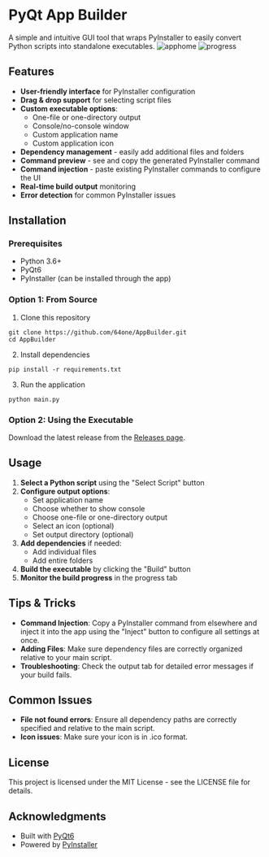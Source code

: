 # PyQt App Builder

A simple and intuitive GUI tool that wraps PyInstaller to easily convert Python scripts into standalone executables.
![apphome](https://github.com/user-attachments/assets/826fa51a-d4ad-43da-a820-e7c422b6e6d4)
![progress](https://github.com/user-attachments/assets/24c970ac-8c40-470c-b8a8-58762cb5980d)


## Features

- **User-friendly interface** for PyInstaller configuration
- **Drag & drop support** for selecting script files
- **Custom executable options**:
  - One-file or one-directory output
  - Console/no-console window
  - Custom application name
  - Custom application icon
- **Dependency management** - easily add additional files and folders
- **Command preview** - see and copy the generated PyInstaller command
- **Command injection** - paste existing PyInstaller commands to configure the UI
- **Real-time build output** monitoring
- **Error detection** for common PyInstaller issues

## Installation

### Prerequisites
- Python 3.6+
- PyQt6
- PyInstaller (can be installed through the app)

### Option 1: From Source
1. Clone this repository
```
git clone https://github.com/64one/AppBuilder.git
cd AppBuilder
```

2. Install dependencies
```
pip install -r requirements.txt
```

3. Run the application
```
python main.py
```

### Option 2: Using the Executable
Download the latest release from the [Releases page](https://github.com/yourusername/pyqt-app-builder/releases).

## Usage

1. **Select a Python script** using the "Select Script" button
2. **Configure output options**:
   - Set application name
   - Choose whether to show console
   - Choose one-file or one-directory output
   - Select an icon (optional)
   - Set output directory (optional)
3. **Add dependencies** if needed:
   - Add individual files
   - Add entire folders
4. **Build the executable** by clicking the "Build" button
5. **Monitor the build progress** in the progress tab

## Tips & Tricks

- **Command Injection**: Copy a PyInstaller command from elsewhere and inject it into the app using the "Inject" button to configure all settings at once.
- **Adding Files**: Make sure dependency files are correctly organized relative to your main script.
- **Troubleshooting**: Check the output tab for detailed error messages if your build fails.

## Common Issues

- **File not found errors**: Ensure all dependency paths are correctly specified and relative to the main script.
- **Icon issues**: Make sure your icon is in .ico format.

## License

This project is licensed under the MIT License - see the LICENSE file for details.

## Acknowledgments

- Built with [PyQt6](https://www.riverbankcomputing.com/software/pyqt/)
- Powered by [PyInstaller](https://www.pyinstaller.org/)
